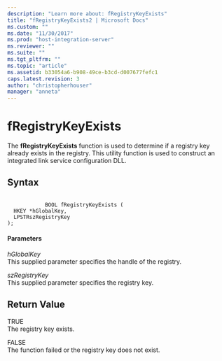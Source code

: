 ```yaml
---
description: "Learn more about: fRegistryKeyExists"
title: "fRegistryKeyExists2 | Microsoft Docs"
ms.custom: ""
ms.date: "11/30/2017"
ms.prod: "host-integration-server"
ms.reviewer: ""
ms.suite: ""
ms.tgt_pltfrm: ""
ms.topic: "article"
ms.assetid: b33054a6-b908-49ce-b3cd-d007677fefc1
caps.latest.revision: 3
author: "christopherhouser"
manager: "anneta"
---
```

# fRegistryKeyExists
The **fRegistryKeyExists** function is used to determine if a registry key already exists in the registry. This utility function is used to construct an integrated link service configuration DLL.  
  
## Syntax  
  
```  
  
            BOOL fRegistryKeyExists (   
  HKEY *hGlobalKey,  
  LPSTRszRegistryKey   
);  
```  
  
#### Parameters  
 *hGlobalKey*  
 This supplied parameter specifies the handle of the registry.  
  
 *szRegistryKey*  
 This supplied parameter specifies the registry key.  
  
## Return Value  
 TRUE  
 The registry key exists.  
  
 FALSE  
 The function failed or the registry key does not exist.
